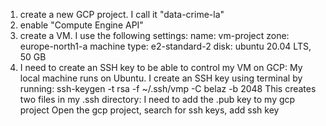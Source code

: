1. create a new GCP project. I call it "data-crime-la"
2. enable "Compute Engine API"
3. create a VM. I use the following settings:
   name: vm-project
   zone: europe-north1-a
   machine type: e2-standard-2
   disk: ubuntu 20.04 LTS, 50 GB
4. I need to create an SSH key to be able to control my VM on GCP:
   My local machine runs on Ubuntu. I create an SSH key using terminal by running: ssh-keygen -t rsa -f ~/.ssh/vmp -C belaz -b 2048
   This creates two files in my .ssh directory: I need to add the .pub key to my gcp project
   Open the gcp project, search for ssh keys, add ssh key
